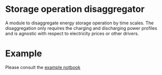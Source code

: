 
# Storage operation disaggregator

A module to disaggregate energy storage operation by time scales.
The disaggregation only requires the charging and discharging power profiles and is agnostic with respect to electricity prices or other drivers.

# Example

Please consult the [example notbook](storedisagg/example/std_example.ipynb)



